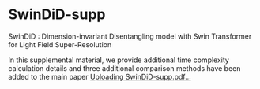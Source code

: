 # SwinDiD-supp
SwinDiD : Dimension-invariant Disentangling model with Swin Transformer for Light Field Super-Resolution

In this supplemental material, we provide additional time complexity calculation details
and three additional comparison methods have been added to the main paper 
[Uploading SwinDiD-supp.pdf…]()
